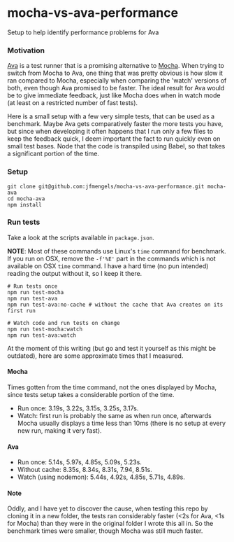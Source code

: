 # mocha-vs-ava-performance
Setup to help identify performance problems for Ava

### Motivation
[Ava](https://github.com/sindresorhus/ava) is a test runner that is a promising alternative to [Mocha](https://github.com/mochajs/mocha). When trying to switch from Mocha to Ava, one thing that was pretty obvious is how slow it ran compared to Mocha, especially when comparing the 'watch' versions of both, even though Ava promised to be faster. The ideal result for Ava would be to give immediate feedback, just like Mocha does when in watch mode (at least on a restricted number of fast tests).

Here is a small setup with a few very simple tests, that can be used as a benchmark. Maybe Ava gets comparatively faster the more tests you have, but since when developing it often happens that I run only a few files to keep the feedback quick, I deem important the fact to run quickly even on small test bases. Node that the code is transpiled using Babel, so that takes a significant portion of the time.

### Setup

```
git clone git@github.com:jfmengels/mocha-vs-ava-performance.git mocha-ava
cd mocha-ava
npm install
```

### Run tests

Take a look at the scripts available in `package.json`.

__NOTE__: Most of these commands use Linux's `time` command for benchmark. If you run on OSX, remove the `-f'%E'` part in the commands which is not available on OSX `time` command. I have a hard time (no pun intended) reading the output without it, so I keep it there.

```
# Run tests once
npm run test-mocha
npm run test-ava
npm run test-ava:no-cache # without the cache that Ava creates on its first run

# Watch code and run tests on change
npm run test-mocha:watch
npm run test-ava:watch
```

At the moment of this writing (but go and test it yourself as this might be outdated), here are some approximate times that I measured.

#### Mocha

Times gotten from the time command, not the ones displayed by Mocha, since tests setup takes a considerable portion of the time.
- Run once: 3.19s, 3.22s, 3.15s, 3.25s, 3.17s.
- Watch: first run is probably the same as when run once, afterwards Mocha usually displays a time less than 10ms (there is no setup at every new run, making it very fast).

#### Ava

- Run once: 5.14s, 5.97s, 4.85s, 5.09s, 5.23s.
- Without cache: 8.35s, 8.34s, 8.31s, 7.94, 8.51s.
- Watch (using nodemon): 5.44s, 4.92s, 4.85s, 5.71s, 4.89s.

#### Note

Oddly, and I have yet to discover the cause, when testing this repo by cloning it in a new folder, the tests ran considerably faster (<2s for Ava, <1s for Mocha) than they were in the original folder I wrote this all in. So the benchmark times were smaller, though Mocha was still much faster.
